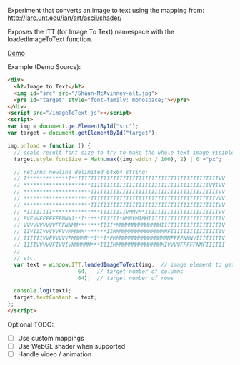 Experiment that converts an image to text using the mapping from:
http://larc.unt.edu/ian/art/ascii/shader/

Exposes the ITT (for Image To Text) namespace with the
loadedImageToText function.

[Demo](https://g-k.github.io/image-to-text/)

Example (Demo Source):


```html
<div>
  <h2>Image to Text</h2>
  <img id="src" src="/Shaun-McAvinney-alt.jpg">
  <pre id="target" style="font-family: monospace;"></pre>
</div>
<script src="/imageToText.js"></script>
<script>
var img = document.getElementById("src");
var target = document.getElementById("target");

img.onload = function () {
  // scale result font size to try to make the whole text image visible
  target.style.fontSize = Math.max((img.width / 100), 2) | 0 +"px";

  // returns newline delimited 64x64 string:
  // I*************I**IIIIIIIIIIIIIIIIIIIIIIIIIIIIIIIIIIIIIIIIIIIIVV
  // *********************IIIIIIIIIIIIIIIIIIIIIIIIIIIIIIIIIIIIIVVIVV
  // *********************IIIIIIIIIIIIIIIIIIIIIIIIIIIIIIIIIIIIIIIIVV
  // *********************IIIIIIIIIIIIIIIIIIIIIIIIIIIIIIIIIIIIIIIVVV
  // *********************IIIIIIIIIIIIIIIIIIIIIIIIIIIIIIIIIIIIIIIIVV
  // *IIIIIIII***************IIIIIIIIVMMVM*IIIIIIIIIIIIIIIIIIIIIIIVV
  // FVFVVFFFFFFFNNNI**I*****IIIIII*NMNVMIMMIIIIIIIIIIIIIIIIIIIIIIIV
  // VVVVVVVVVVFFFNNMM*******IIII*MMMMMMMMMMMMMMIIIIIIIIIIIIIIIIIIIV
  // IIVIIIVVVVVFVVMMMMM*******IIMMMMMMMMMMMMMMMMMFIIIIIIIIIIIIIIIIV
  // IIIIIIVVFVVVVVFMMMMM**I**I*FMMMMMMMMMMMMMMMMMMFFFFNNNVIIIIIIIIV
  // IIIIVVVVVFIVVIVNMMMMM***IIIIMMMMMMMMMMMMMMMMIVVVVFFFFFNMFIIIIII
  //
  // etc.
  var text = window.ITT.loadedImageToText(img,  // image element to get data from
					  64,   // target number of columns
					  64);  // target number of rows

  console.log(text);
  target.textContent = text;
};
</script>
```

Optional TODO:
- [ ] Use custom mappings
- [ ] Use WebGL shader when supported
- [ ] Handle video / animation
